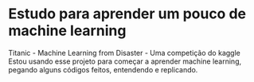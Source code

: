 # Estudo para aprender um pouco de machine learning 
Titanic - Machine Learning from Disaster - Uma competição do kaggle
Estou usando esse projeto para começar a aprender machine learning, pegando alguns códigos feitos, entendendo e replicando.
